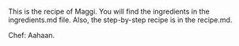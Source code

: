 This is the recipe of Maggi. You will find the ingredients in the ingredients.md file. Also, the step-by-step recipe is in the recipe.md.

Chef: Aahaan.